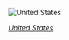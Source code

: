 
![United States](https://www.gstatic.com/prettyearth/assets/full/2357.jpg)

*[United States](https://www.google.com/maps/@61.51006,-144.403437,16z/data=!3m1!1e3)*
